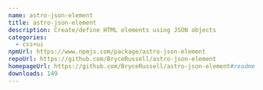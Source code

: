 ```yaml
---
name: astro-json-element
title: astro-json-element
description: Create/define HTML elements using JSON objects
categories:
  - css+ui
npmUrl: https://www.npmjs.com/package/astro-json-element
repoUrl: https://github.com/BryceRussell/astro-json-element
homepageUrl: https://github.com/BryceRussell/astro-json-element#readme
downloads: 149
---
```

